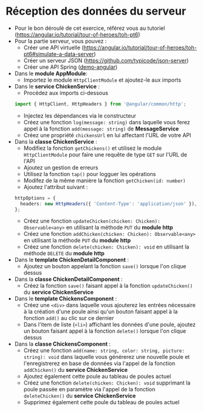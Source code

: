 # Réception des données du serveur

- Pour le bon déroulé de cet exercice, référez vous au tutoriel (https://angular.io/tutorial/tour-of-heroes/toh-pt6)
- Pour la partie serveur, vous pouvez :
  - Créer une API virtuelle (https://angular.io/tutorial/tour-of-heroes/toh-pt6#simulate-a-data-server)
  - Créer un serveur JSON (https://github.com/typicode/json-server)
  - Créer une API Spring ([demo-angular](../../Demonstrations/demo-angular/))
- Dans le **module AppModule**:
  - Importez le module `HttpClientModule` et ajoutez-le aux imports
- Dans le **service ChickenService** :
  - Procédez aux imports ci-dessous
  ```typescript
  import { HttpClient, HttpHeaders } from '@angular/common/http';
  ```
  - Injectez les dépendances via le constructeur
  - Créez une fonction `log(message: string)` dans laquelle vous ferez appel à la fonction `add(message: string)` de **MessageService**
  - Créez une propriété `chickensUrl` en lui affectant l'URL de votre API
- Dans la **classe ChickenService** :
  - Modifiez la fonction `getChickens()` et utilisez le module `HttpClientModule` pour faire une requête de type `GET` sur l'URL de l'API
  - Ajoutez un gestion de erreurs
  - Utilisez la fonction `tap()` pour logguer les opérations
  - Modifez de la même manière la fonction `getChicken(id: number)`
  - Ajoutez l'attribut suivant :
  ```typescript
  httpOptions = {
    headers: new HttpHeaders({ 'Content-Type': 'application/json' }),
  };
  ```
  - Créez une fonction `updateChicken(chicken: Chicken): Observable<any>` en utilisant la méthode `PUT` du **module http**
  - Créez une fonction `addChicken(chicken: Chicken): Observable<any>` en utilisant la méthode `PUT` du **module http**
  - Créez une fonction `delete(chicken: Chicken): void` en utilisant la méthode `DELETE` du **module http**
- Dans le **template ChickenDetailComponent** :
  - Ajoutez un bouton appelant la fonction `save()` lorsque l'on clique dessus
- Dans la **classe ChickenDetailComponent** :
  - Créez la fonction `save()` faisant appel à la fonction `updateChicken()` du **service ChickenService**
- Dans le **template ChickensComponent** :
  - Créez une `<div>` dans laquelle vous ajouterez les entrées nécessaire à la création d'une poule ainsi qu'un bouton faisant appel à la fonction `add()` au clic sur ce dernier
  - Dans l'item de liste (`<li>`) affichant les données d'une poule, ajoutez un bouton faisant appel à la fonction `delete()` lorsque l'on clique dessus
- Dans la **classe ChickensComponent** :
  - Créez une fonction `add(name: string, color: string, picture: string): void` dans laquelle vous générerez une nouvelle poule et l'enregistrerez en base de données via l'appel de la fonction `addChicken()` du **service ChickenService**
  - Ajoutez également cette poule au tableau de poules actuel
  - Créez une fonction `delete(chicken: Chicken): void` supprimant la poule passée en paramètre via l'appel de la fonction `deleteChicken()` du **service ChickenService**
  - Supprimez également cette poule du tableau de poules actuel
